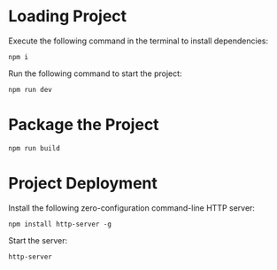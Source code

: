 # Loading Project

Execute the following command in the terminal to install dependencies:

```
npm i
```

Run the following command to start the project:

```
npm run dev
```

# Package the Project

```
npm run build
```

# Project Deployment

Install the following zero-configuration command-line HTTP server:

```
npm install http-server -g
```

Start the server:

```
http-server
```
